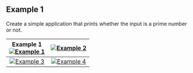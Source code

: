 ## Example 1

Create a simple application that prints whether the input is a prime number or not.

| Example 1<br>[![Example 1](https://user-images.githubusercontent.com/54884571/156937569-2265af53-99f3-4113-98c9-fe2301f9e0d4.png)](https://user-images.githubusercontent.com/54884571/156936893-0e6bf934-2719-42c3-b6f2-0bcac652d380.gif) | [![Example 2](https://user-images.githubusercontent.com/54884571/156937840-16376f1a-96b3-4333-b84d-6f44e8d2b538.png)](https://user-images.githubusercontent.com/54884571/156936895-543019b7-7fc5-4af8-ac90-939779031dba.gif) |
|:-:|:-:|
| [![Example 3](https://user-images.githubusercontent.com/54884571/156937855-3a33e171-5b3a-41c6-9ba5-2f2dd283e5a2.png)](https://user-images.githubusercontent.com/54884571/156936896-75dc8f15-05c1-44ca-ac0d-fa98a001550f.gif) | [![Example 4](https://user-images.githubusercontent.com/54884571/156937866-75a2dc94-702e-47a8-9511-7557ee92bba0.png)](https://user-images.githubusercontent.com/54884571/156936897-ee1c5f64-4f0e-4ea1-a98f-71e986a28ea0.gif) |
